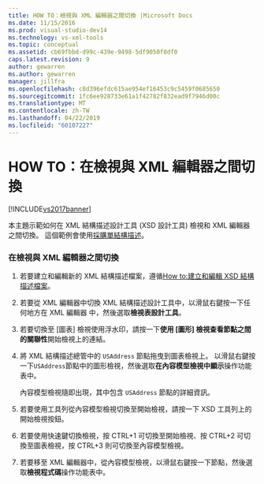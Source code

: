 ```yaml
---
title: HOW TO：檢視與 XML 編輯器之間切換 |Microsoft Docs
ms.date: 11/15/2016
ms.prod: visual-studio-dev14
ms.technology: vs-xml-tools
ms.topic: conceptual
ms.assetid: cb69fbbd-d99c-439e-9498-5df9050f8df0
caps.latest.revision: 9
author: gewarren
ms.author: gewarren
manager: jillfra
ms.openlocfilehash: c8d396efdc615ae954ef16453c9c5459f0685650
ms.sourcegitcommit: 1fc6ee928733e61a1f42782f832ead9f7946d00c
ms.translationtype: MT
ms.contentlocale: zh-TW
ms.lasthandoff: 04/22/2019
ms.locfileid: "60107227"
---
```

# <a name="how-to-switch-between-views-and-the-xml-editor"></a>HOW TO：在檢視與 XML 編輯器之間切換
[!INCLUDE[vs2017banner](../includes/vs2017banner.md)]

本主題示範如何在 XML 結構描述設計工具 (XSD 設計工具) 檢視和 XML 編輯器之間切換。 這個範例會使用[採購單結構描述](../xml-tools/sample-xsd-file-simple-schema.md)。  
  
### <a name="to-switch-between-the-views-and-the-xml-editor"></a>在檢視與 XML 編輯器之間切換  
  
1. 若要建立和編輯新的 XML 結構描述檔案，遵循[How to:建立和編輯 XSD 結構描述檔案](../xml-tools/how-to-create-and-edit-an-xsd-schema-file.md)。  
  
2. 若要從 XML 編輯器中切換 XML 結構描述設計工具中，以滑鼠右鍵按一下任何地方在 XML 編輯器 中，然後選取**檢視表設計工具**。  
  
3. 若要切換至 [圖表] 檢視使用浮水印，請按一下**使用 [圖形] 檢視查看節點之間的關聯性**開始檢視上的連結。  
  
4. 將 XML 結構描述總管中的 `USAddress` 節點拖曳到圖表檢視上。 以滑鼠右鍵按一下`USAddress`節點中的圖形檢視，然後選取**在內容模型檢視中顯示**操作功能表中。  
  
     內容模型檢視隨即出現，其中包含 `USAddress` 節點的詳細資訊。  
  
5. 若要使用工具列從內容模型檢視切換至開始檢視，請按一下 XSD 工具列上的開始檢視按鈕。  
  
6. 若要使用快速鍵切換檢視，按 CTRL+1 可切換至開始檢視、按 CTRL+2 可切換至圖表檢視，按 CTRL+3 則可切換至內容模型檢視。  
  
7. 若要移至 XML 編輯器中，從內容模型檢視，以滑鼠右鍵按一下節點，然後選取**檢視程式碼**操作功能表中。
